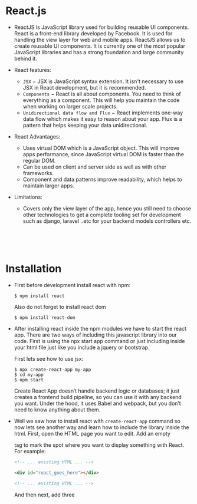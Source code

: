 # React.js

- ReactJS is JavaScript library used for building reusable UI components. React is a front-end library developed by Facebook. It is used for handling the view layer for web and mobile apps. ReactJS allows us to create reusable UI components. It is currently one of the most popular JavaScript libraries and has a strong foundation and large community behind it.

- React features:
  - `JSX` − JSX is JavaScript syntax extension. It isn't necessary to use JSX in React development, but it is recommended.
  - `Components` − React is all about components. You need to think of everything as a component. This will help you maintain the code when working on larger scale projects.
  - `Unidirectional data flow and Flux` − React implements one-way data flow which makes it easy to reason about your app. Flux is a pattern that helps keeping your data unidirectional.
  
- React Advantages:
  - Uses virtual DOM which is a JavaScript object. This will improve apps performance, since JavaScript virtual DOM is faster than the regular DOM.
  - Can be used on client and server side as well as with other frameworks.
  - Component and data patterns improve readability, which helps to maintain larger apps.
  
- Limitations:
  - Covers only the view layer of the app, hence you still need to choose other technologies to get a complete tooling set for development such as django, laravel ..etc for your backend models controllers etc.
  
<br>
<br>
<br>

# Installation

- First before development install react with npm:
  ```
  $ npm install react
  ```
  Also do not forget to install react dom
  ```
  $ npm install react-dom
  ```
  
- After installing react inside the npm modules we have to start the react app. There are two ways of including this javascript library into our code. First is using the npx start app command or just including inside your html file just like you include a jquery or bootstrap.

  First lets see how to use jsx:
  ```
  $ npx create-react-app my-app
  $ cd my-app
  $ npm start
  ```
  Create React App doesn’t handle backend logic or databases; it just creates a frontend build pipeline, so you can use it with any backend you want. Under the hood, it uses Babel and webpack, but you don’t need to know anything about them.
  
- Well we saw how to install react with `create-react-app` command so now lets see another way and learn how to include the library inside the html. First, open the HTML page you want to edit. Add an empty <div> tag to mark the spot where you want to display something with React. For example:
  ```html
  <!-- ... existing HTML ... -->

  <div id="react_goes_here"></div>

  <!-- ... existing HTML ... -->
  ```
  And then next, add three <script> tags to the HTML page right before the closing </body> tag:
  ```html
    <!-- ... other HTML ... -->

    <!-- Load React. -->
    <!-- Note: when deploying, replace "development.js" with "production.min.js". -->
    <script src="https://unpkg.com/react@16/umd/react.development.js" crossorigin></script>
    <script src="https://unpkg.com/react-dom@16/umd/react-dom.development.js" crossorigin></script>

    <!-- Load our React component. -->
    <script src="react_goes_here.js"></script>

  </body>
  ```
  The first two tags load React. The third one will load your component code. After doing the above create a file called `react_goes_here.js` next to your HTML page and add :
  ```js
  // ... react code ...
  
  const domContainer = document.querySelector('#react_code_goes_here');
  ReactDOM.render(e(reactCode), domContainer);
  ```
  
  Note: I did not really understand how to add react into html. I will comeback to this later on ...
  
<br>
<br>
<br>
<br>

# JSX

- Consider this variable declaration:
  ```js
  const element = <h1>Hello world</h1>;
  ```
  This funny tag syntax is neither a string nor HTML. It is called JSX, and it is a syntax extension to JavaScript. We recommend using it with React to describe what the UI should look like. JSX may remind you of a template language, but it comes with the full power of JavaScript.
  
  React doesn’t require using JSX, but most people find it helpful as a visual aid when working with UI inside the JavaScript code. It also allows React to show more useful error and warning messages.
  
### Embedding Expressions in JSX

- In the example below, we declare a variable called name and then use it inside JSX by wrapping it in curly braces:
  ```js
  const name = "john";
  const element = <h1>Hello, {name}</h1>
  ```
  You can put any valid JavaScript expression inside the curly braces in JSX. For example, `2 + 2`, `user.firstName`, or `formatName(user)` are all valid JavaScript expressions.
  
- You can also use JSX inside of if statements and for loops, assign it to variables, accept it as arguments, and return it from functions:
  ```js
  function getGreeting(user) {
    if (user) {
      return <h1>Hello, {user.name}</h1>;
    }
    return <h1>Hello, Stranger.</h1>;
  }
  ```
  
### Specifiying Attributes with JSX

- You may use quotes to specify string literals as attributes:
  ```js
  const element = <div tabIndex="0"></div>;
  ```
  You may also use curly braces to embed a JavaScript expression in an attribute:
  ```js
  const element = <img src={user.avatarUrl}></img>;
  ```
  Don’t put quotes around curly braces when embedding a JavaScript expression in an attribute. You should either use quotes (for string values) or curly braces (for expressions), but not both in the same attribute.
  
- SX tags may contain children:
  ```js
  const element = (
    <div>
      <h1>Hello!</h1>
      <h2>Good to see you here.</h2>
    </div>
  );
  ```
  
> Note: Since JSX is closer to JavaScript than to HTML, React DOM uses `camelCase` property naming convention instead of HTML     attribute names. For example, `class` becomes `className` in JSX, and `tabindex` becomes `tabIndex`.
  
<br>
<br>
<br>
<br>

# Rendering Elements

- Elements are the smallest building blocks of React apps. An element describes what you want to see on the screen:
  ```js
  const element = <h1>Hello, world</h1>;
  ```
  Unlike browser DOM elements, React elements are plain objects, and are cheap to create. React DOM takes care of updating the DOM to match the React elements.
  
  Note: One might confuse elements with a more widely known concept of “components”. We will introduce components in the next section. Elements are what components are “made of”, 
  
### Rendering and Element into the DOM

- Let’s say there is a <div> somewhere in your HTML file:
  ```js
  <div id="root"></div>
  ```
  We call this a “root” DOM node because everything inside it will be managed by React DOM. Applications built with just React usually have a single root DOM node. If you are integrating React into an existing app, you may have as many isolated root DOM nodes as you like.
  
- To render a React element into a root DOM node, pass both to `ReactDOM.render()`:
  ```js
  const element = <h1>Hello, world</h1>;
  ReactDOM.render(element, document.getElementById('root'));
  ```
  
- React elements are `immutable`. Once you create an element, you can’t change its children or attributes. An element is like a single frame in a movie: it represents the UI at a certain point in time. With our knowledge so far, the only way to update the UI is to create a new element, and pass it to ReactDOM.render().

  Note: In practice, most React apps only call ReactDOM.render() once. In the next sections we will learn how such code gets encapsulated into stateful components.
  
<br>
<br>
<br>
<br>

# Components and Props

- Components let you split the UI into independent, reusable pieces, and think about each piece in isolation. This page provides an introduction to the idea of components. You can find a detailed component [API reference here](https://reactjs.org/docs/react-component.html).
  
  Conceptually, components are like JavaScript functions. They accept arbitrary inputs (called “props”) and return React elements describing what should appear on the screen.
  
- The simplest way to define a component is to write a JavaScript function:
  ```js
  function Welcome(props) {
    return <h1>Hello, {props.name}</h1>;
  }
  ```
  This function is a valid React component because it accepts a single “props” (which stands for properties) object argument with data and returns a React element. We call such components “function components” because they are literally JavaScript functions.

- Elements can also represent user-defined components. Lets use the function component we defined above in our code:
  ```js
  const element = <Welcome name="Sara" />;
  ```
  
- You can also write components with ES6 Classes:
  ```js
  class Welcome extends React.Component {
    render() {
      return <h1>Hello, {this.props.name}</h1>;
    }
  }
  ```
  The good rule of thumb is if you have a stateless simple reusable small chunk use `functional components` if you have much logic like states, control statements etc. use `class componoents`.

### Composing Components

- Components can refer to other components in their output. This lets us use the same component abstraction for any level of detail. A button, a form, a dialog, a screen: in React apps, all those are commonly expressed as components.

  For example, we can create an `form` component that renders `input` many times:
  ```js
  function Input(type) {
    return <input ...>;
  }

  function Form() {
    return (
      <div>
        <Input type="..." />
        <Input type="..." />
        <Input type="..." />
      </div>
    );
  }
  
  function App() {
    return <Form />
  }
  
  ReactDOM.render(
    <App />,
    document.getElementById('root')
  );
  ```
  Typically, new React apps have a single `App` component at the very top. However, if you integrate React into an existing app, you might start bottom-up with a small component like `Button` and gradually work your way to the top of the view hierarchy.
 
### Props are Read-Only

- Whether you declare a component as a function or a class, it must never modify its own props. Consider this sum function:
  ```js
  function sum(a, b) {
    return a + b;
  }
  ```
  Such functions are called `“pure”` because they do not attempt to change their inputs, and always return the same result for the same inputs
  
  In contrast, this function is impure because it changes its own input:
  ```js
  function withdraw(account, amount) {
    account.total -= amount;
  }
  ```
  React is pretty flexible but it has a single strict rule:

  **All React components must act like pure functions with respect to their props.**
  
<br>
<br>
<br>
<br>

# State and Lifecycle

- I HAVENT UNDERSTOOD THIS SECTION QUITE CLEARLY READ AGAIN [TUTORIAL](https://reactjs.org/docs/state-and-lifecycle.html) OR FIND A BETTER DOCUMENT

- Here is a good explanation from stackoverflow:
  > Before someone upvoted your question, you can imagine your question or think it as question component had `vote state = 0`    and after that it became 1 and so on. So interactivity with the application changed something in the application. That        changed something/ value can be called state.
  > State in application/ component can change due to interactivity(event) or during time.
  > As time you can imagine this Post or `Post Component` before 30 minutes/ some time ago had no answer i.e `answer state =      0`. And now it has some (3) answers. So answer `state = 0` changed to `answer state = 3`.
  
- Note: I need to revisit states and lifecycles

<br>
<br>
<br>
<br>

# Handling Events

- Handling events with React elements is very similar to handling events on DOM elements. There are some syntactic differences:
  - React events are named using camelCase, rather than lowercase
  - With JSX you pass a function as the event handler, rather than a string.
  
- For example, the HTML:
  ```html
  <button onclick="activateLasers()">
    Activate Lasers
  </button>
  ```
  is slightly different in React:
  ```js
  <button onClick={activateLasers}>
    Activate Lasers
  </button>
  ```
  
- I DID NOT FULLY UNDERSTAND THIS PART ON THE DOCUMENTATION I WILL NEED TO RESTUDY THIS FROM A DIFFERENT RESOURCE

<br>
<br>
<br>
<br>

# Conditional Rendering
  
- In React, you can create distinct components that encapsulate behavior you need. Then, you can render only some of them, depending on the state of your application.

  Conditional rendering in React works the same way conditions work in JavaScript. Use JavaScript operators like `if` or the conditional operator to create elements representing the current state, and let React update the UI to match them

- Consider these two components:
  ```js
  function UserGreeting(props) {
    return <h1>Welcome back!</h1>;
  }

  function GuestGreeting(props) {
    return <h1>Please sign up.</h1>;
  }
  ```
  We’ll create a `Greeting` component that displays either of these components depending on whether a user is logged in:
  ```js
  unction Greeting(props) {
  const isLoggedIn = props.isLoggedIn;
  if (isLoggedIn) {
      return <UserGreeting />;
    }
    return <GuestGreeting />;
  }

  ReactDOM.render(
    // Try changing to isLoggedIn={true}:
    <Greeting isLoggedIn={false} />,
    document.getElementById('root')
  );
  ```
  
- You can write all sorts of control statements inside React. Here is another example of inline `condition ? true : false.`:
  ```js
  render() {
    const isLoggedIn = this.state.isLoggedIn;
    return (
      <div>
        The user is <b>{isLoggedIn ? 'currently' : 'not'}</b> logged in.
      </div>
    );
  }
  ```
  
<br>
<br>
<br>
<br>

# List and Keys

  
  
  
  
  
